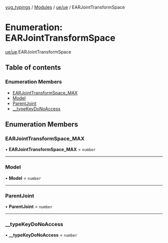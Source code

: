 [yug_typings](../README.md) / [Modules](../modules.md) / [ue/ue](../modules/ue_ue.md) / EARJointTransformSpace

# Enumeration: EARJointTransformSpace

[ue/ue](../modules/ue_ue.md).EARJointTransformSpace

## Table of contents

### Enumeration Members

- [EARJointTransformSpace\_MAX](ue_ue.EARJointTransformSpace.md#earjointtransformspace_max)
- [Model](ue_ue.EARJointTransformSpace.md#model)
- [ParentJoint](ue_ue.EARJointTransformSpace.md#parentjoint)
- [\_\_typeKeyDoNoAccess](ue_ue.EARJointTransformSpace.md#__typekeydonoaccess)

## Enumeration Members

### EARJointTransformSpace\_MAX

• **EARJointTransformSpace\_MAX** = `number`

___

### Model

• **Model** = `number`

___

### ParentJoint

• **ParentJoint** = `number`

___

### \_\_typeKeyDoNoAccess

• **\_\_typeKeyDoNoAccess** = `number`
